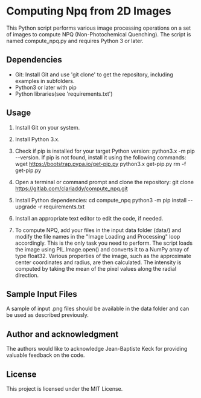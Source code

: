 # Computing Npq from 2D Images

This Python script performs various image processing operations on a set of images to compute NPQ (Non-Photochemical Quenching). The script is named compute_npq.py and requires Python 3 or later.

## Dependencies

- Git: Install Git and use 'git clone' to get the repository, including examples in subfolders.
- Python3 or later with pip
- Python libraries(see 'requirements.txt')

## Usage

1. Install Git on your system. 
2. Install Python 3.x.
3. Check if pip is installed for your target Python version: python3.x -m pip --version. If pip is not found, install it using the following commands:
wget https://bootstrap.pypa.io/get-pip.py
python3.x get-pip.py
rm -f get-pip.py

4. Open a terminal or command prompt and clone the repository:
git clone https://gitlab.com/clariaddy/compute_npq.git

5. Install Python dependencies:
cd compute_npq
python3 -m pip install --upgrade -r requirements.txt

6. Install an appropriate text editor to edit the code, if needed.

7. To compute NPQ, add your files in the input data folder (data/) and modify the file names in the "Image Loading and Processing" loop accordingly. This is the only task you need to perform. The script loads the image using PIL.Image.open() and converts it to a NumPy array of type float32. Various properties of the image, such as the approximate center coordinates and radius, are then calculated. The intensity is computed by taking the mean of the pixel values along the radial direction.

## Sample Input Files

A sample of input .png files should be available in the data folder and can be used as described previously.

## Author and acknowledgment
The authors would like to acknowledge Jean-Baptiste Keck for providing valuable feedback on the code.

## License
This project is licensed under the MIT License.

